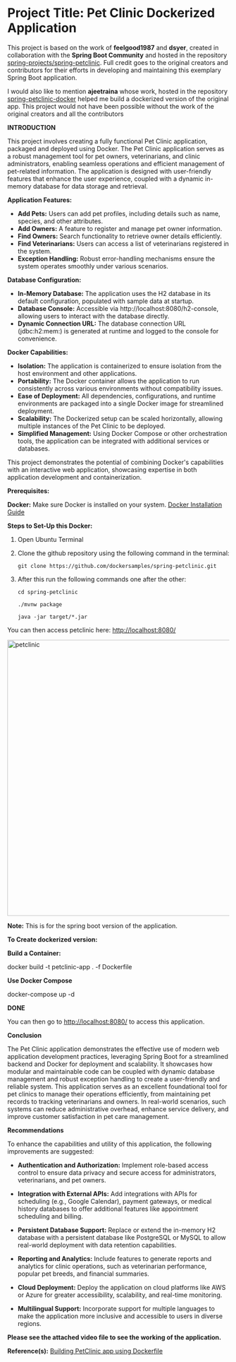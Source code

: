 # Project Title: Pet Clinic Dockerized Application

This project is based on the work of **feelgood1987** and **dsyer**, created in collaboration with the **Spring Boot Community** and hosted in the repository [spring-projects/spring-petclinic](https://github.com/spring-projects/spring-petclinic). Full credit goes to the original creators and contributors for their efforts in developing and maintaining this exemplary Spring Boot application.

I would also like to mention **ajeetraina** whose work, hosted in the repository [spring-petclinic-docker](https://github.com/dockersamples/spring-petclinic-docker?tab=readme-ov-file) helped me build a dockerized version of the original app. 
This project would not have been possible without the work of the original creators and all the contributors

**INTRODUCTION**

This project involves creating a fully functional Pet Clinic application, packaged and deployed using Docker. The Pet Clinic application serves as a robust management tool for pet owners, veterinarians, and clinic administrators, enabling seamless operations and efficient management of pet-related information. The application is designed with user-friendly features that enhance the user experience, coupled with a dynamic in-memory database for data storage and retrieval.

**Application Features:**

 - **Add Pets:** Users can add pet profiles, including details such as name, species, and other attributes.
 - **Add Owners:** A feature to register and manage pet owner information.
- **Find Owners:** Search functionality to retrieve owner details efficiently.
- **Find Veterinarians:** Users can access a list of veterinarians registered in the system.
 - **Exception Handling:** Robust error-handling mechanisms ensure the system operates smoothly under various scenarios.
   
**Database Configuration:**

 - **In-Memory Database:** The application uses the H2 database in its default configuration, populated with sample data at startup.
 - **Database Console:** Accessible via http://localhost:8080/h2-console, allowing users to interact with the database directly.
 - **Dynamic Connection URL:** The database connection URL (jdbc:h2:mem:<uuid>) is generated at runtime and logged to the console for convenience.

**Docker Capabilities:**

 - **Isolation:** The application is containerized to ensure isolation from the host environment and other applications.
 - **Portability:** The Docker container allows the application to run consistently across various environments without compatibility issues.
 - **Ease of Deployment:** All dependencies, configurations, and runtime environments are packaged into a single Docker image for streamlined deployment.
 - **Scalability:** The Dockerized setup can be scaled horizontally, allowing multiple instances of the Pet Clinic to be deployed.
 - **Simplified Management:** Using Docker Compose or other orchestration tools, the application can be integrated with additional services or databases.

This project demonstrates the potential of combining Docker's capabilities with an interactive web application, showcasing expertise in both application development and containerization.

**Prerequisites:**

**Docker:** Make sure Docker is installed on your system. [Docker Installation Guide](https://docs.docker.com/get-docker/)  

**Steps to Set-Up this Docker:**

1. Open Ubuntu Terminal
   
2. Clone the github repository using the following command in the terminal:

   ```
   git clone https://github.com/dockersamples/spring-petclinic.git
   ```

4. After this run the following commands one after the other:

   ```
   cd spring-petclinic

   ./mvnw package

   java -jar target/*.jar
   ```

You can then access petclinic here: [http://localhost:8080/](http://localhost:8080/)

<img width="625" alt="petclinic" src="https://github.com/user-attachments/assets/73dcacbb-d4e1-449f-ba64-5d51392a3ba1">


**Note:** This is for the spring boot version of the application.

**To Create dockerized version:**

**Build a Container:**

 docker build -t petclinic-app . -f Dockerfile

 **Use Docker Compose**
 
  docker-compose up -d

  **DONE**
  
  You can then go to [http://localhost:8080/](http://localhost:8080/) to access this application.

**Conclusion**

The Pet Clinic application demonstrates the effective use of modern web application development practices, leveraging Spring Boot for a streamlined backend and Docker for deployment and scalability. It showcases how modular and maintainable code can be coupled with dynamic database management and robust exception handling to create a user-friendly and reliable system. This application serves as an excellent foundational tool for pet clinics to manage their operations efficiently, from maintaining pet records to tracking veterinarians and owners. In real-world scenarios, such systems can reduce administrative overhead, enhance service delivery, and improve customer satisfaction in pet care management.

**Recommendations**

To enhance the capabilities and utility of this application, the following improvements are suggested:

 - **Authentication and Authorization:** Implement role-based access control to ensure data privacy and secure access for administrators, veterinarians, and pet owners.

 - **Integration with External APIs:** Add integrations with APIs for scheduling (e.g., Google Calendar), payment gateways, or medical history databases to offer additional features like appointment scheduling and billing.

 - **Persistent Database Support:** Replace or extend the in-memory H2 database with a persistent database like PostgreSQL or MySQL to allow real-world deployment with data retention capabilities.

 - **Reporting and Analytics:** Include features to generate reports and analytics for clinic operations, such as veterinarian performance, popular pet breeds, and financial summaries.

 - **Cloud Deployment:** Deploy the application on cloud platforms like AWS or Azure for greater accessibility, scalability, and real-time monitoring.

 - **Multilingual Support:** Incorporate support for multiple languages to make the application more inclusive and accessible to users in diverse regions.

  **Please see the attached video file to see the working of the application.**

  **Reference(s):** [Building PetClinic app using Dockerfile](https://docs.docker.com/guides/java/containerize/)









